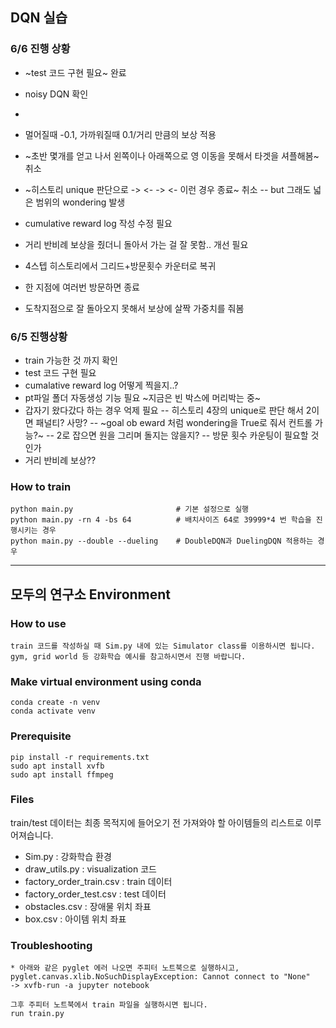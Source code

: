 ## DQN 실습

### 6/6 진행 상황

- ~test 코드 구현 필요~ 완료
- noisy DQN 확인
- 
- 멀어질때 -0.1, 가까워질때 0.1/거리 만큼의 보상 적용
- ~초반 몇개를 얻고 나서 왼쪽이나 아래쪽으로 영 이동을 못해서 타겟을 셔플해봄~ 취소
- ~히스토리 unique 판단으로 -> <- -> <- 이런 경우 종료~ 취소
 -- but 그래도 넓은 범위의 wondering 발생
 
- cumulative reward log 작성 수정 필요
- 거리 반비례 보상을 줬더니 돌아서 가는 걸 잘 못함.. 개선 필요


- 4스텝 히스토리에서 그리드+방문횟수 카운터로 복귀
- 한 지점에 여러번 방문하면 종료
- 도착지점으로 잘 돌아오지 못해서 보상에 살짝 가중치를 줘봄


### 6/5 진행상황
 - train 가능한 것 까지 확인
 - test 코드 구현 필요
 - cumalative reward log 어떻게 찍을지..?
 - pt파일 폴더 자동생성 기능 필요
 ~지금은 빈 박스에 머리박는 중~
 - 갑자기 왔다갔다 하는 경우 억제 필요
  -- 히스토리 4장의 unique로 판단 해서 2이면 패널티? 사망? 
  -- ~goal ob eward 처럼 wondering을 True로 줘서 컨트롤 가능?~
  -- 2로 잡으면 원을 그리며 돌지는 않을지?
  -- 방문 횟수 카운팅이 필요할 것인가 
 - 거리 반비례 보상??
 


### **How to train**
    python main.py                       # 기본 설정으로 실행
    python main.py -rn 4 -bs 64          # 배치사이즈 64로 39999*4 번 학습을 진행시키는 경우
    python main.py --double --dueling    # DoubleDQN과 DuelingDQN 적용하는 경우

---

## 모두의 연구소 Environment

### **How to use**
    train 코드를 작성하실 때 Sim.py 내에 있는 Simulator class를 이용하시면 됩니다.
    gym, grid world 등 강화학습 예시를 참고하시면서 진행 바랍니다.

### **Make virtual environment using conda**
    
    conda create -n venv
    conda activate venv

### **Prerequisite**
    
    pip install -r requirements.txt
    sudo apt install xvfb
    sudo apt install ffmpeg

### **Files**
train/test 데이터는 최종 목적지에 들어오기 전 가져와야 할 아이템들의 리스트로 이루어져습니다.

- Sim.py : 강화학습 환경
- draw_utils.py : visualization 코드
- factory_order_train.csv : train 데이터
- factory_order_test.csv  : test 데이터
- obstacles.csv : 장애물 위치 좌표
- box.csv : 아이템 위치 좌표


### **Troubleshooting**
    
    * 아래와 같은 pyglet 에러 나오면 주피터 노트북으로 실행하시고,
    pyglet.canvas.xlib.NoSuchDisplayException: Cannot connect to "None"
    -> xvfb-run -a jupyter notebook

    그후 주피터 노트북에서 train 파일을 실행하시면 됩니다.
    run train.py

